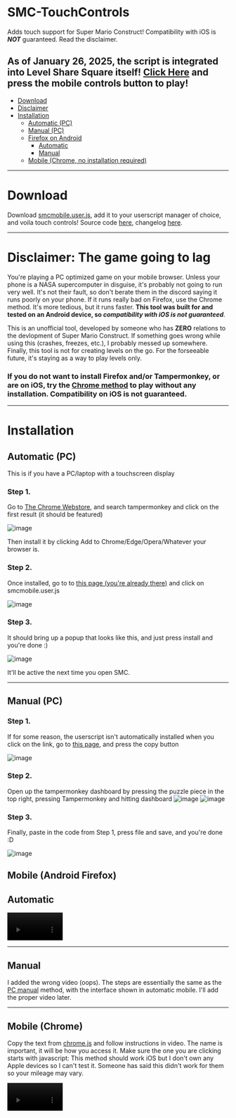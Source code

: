 # SMC-TouchControls
Adds touch support for Super Mario Construct! Compatibility with iOS is ***NOT*** guaranteed. Read the disclaimer.
## As of January 26, 2025, the script is integrated into Level Share Square itself! [Click Here](https://levelsharesquare.com/games/supermariocsonstruct) and press the mobile controls button to play!
- [Download](#download)
- [Disclaimer](#disclaimer-its-going-to-lag)
- [Installation](#installation)
	- [Automatic (PC)](#automatic-pc)
	- [Manual (PC)](#manual-pc)
	- [Firefox on Android](#mobile-android-firefox)
		- [Automatic](#automatic)
		- [Manual](#manual)
  	- [Mobile (Chrome, no installation required)](#mobile-chrome)

---
# Download
Download [smcmobile.user.js](https://winrarisyou.github.io/SMC-TouchControls/smcmobile.user.js), add it to your userscript manager of choice, and voila touch controls! Source code [here](https://github.com/WINRARisyou/SMC-TouchControls), changelog [here](https://github.com/WINRARisyou/SMC-TouchControls/tree/main/changelog.md).

---

# Disclaimer: The game going to lag
You're playing a PC optimized game on your mobile browser. Unless your phone is a NASA supercomputer in disguise, it's probably not going to run very well. It's not their fault, so don't berate them in the discord saying it runs poorly on your phone. If it runs really bad on Firefox, use the Chrome method. It's more tedious, but it runs faster. **This tool was built for and tested on an Android device, so *compatibility with iOS is not guaranteed***.
<br>

This is an unofficial tool, developed by someone who has **ZERO** relations to the devlopment of Super Mario Construct. If something goes wrong while using this (crashes, freezes, etc.), I probably messed up somewhere. Finally, this tool is not for creating levels on the go. For the forseeable future, it's staying as a way to play levels only.

### If you do not want to install Firefox and/or Tampermonkey, or are on iOS, try the [Chrome method](#mobile-chrome) to play without any installation. Compatibility on iOS is not guaranteed.

---

# Installation
## Automatic (PC)
This is if you have a PC/laptop with a touchscreen display
### Step 1.
Go to [The Chrome Webstore](https://chromewebstore.google.com), and search tampermonkey and click on the first result (it should be featured)

![image](images/readme/2a.png)

Then install it by clicking Add to Chrome/Edge/Opera/Whatever your browser is.

### Step 2.
Once installed, go to to [this page (you're already there)](https://winrarisyou.github.io/SMC-TouchControls) and click on smcmobile.user.js

![image](images/readme/3a.png)

### Step 3.
It should bring up a popup that looks like this, and just press install and you're done :)

![image](images/readme/4a.png)

It'll be active the next time you open SMC.

---

## Manual (PC)
### Step 1.
If for some reason, the userscript isn't automatically installed when you click on the link, go to [this page](https://github.com/WINRARisyou/SMC-TouchControls/blob/main/smcmobile.user.js), and press the copy button

![image](images/readme/3m.png)

### Step 2.
Open up the tampermonkey dashboard by pressing the puzzle piece in the top right, pressing Tampermonkey and hitting dashboard
![image](images/readme/1m.png)
![image](images/readme/2m.png)

### Step 3.
Finally, paste in the code from Step 1, press file and save, and you're done :D

![image](images/readme/4m.png)
## Mobile (Android Firefox)
## Automatic
<video controls width="25%" src="images/readme/mobile-automatic.mp4" title="Mobile Automatic"></video>

---

## Manual
I added the wrong video (oops). The steps are essentially the same as the [PC manual](#manual-pc) method, with the interface shown in automatic mobile. I'll add the proper video later.

---

## Mobile (Chrome)
Copy the text from [chrome.js](https://winrarisyou.github.io/SMC-TouchControls/chrome.js) and follow instructions in video. The name is important, it will be how you access it. Make sure the one you are clicking starts with javascript:
This method should work iOS but I don't own any Apple devices so I can't test it. Someone has said this didn't work for them so your mileage may vary.

<video controls width="25%" src="images/readme/chrome.mp4" title="Mobile Chrome"></video>
